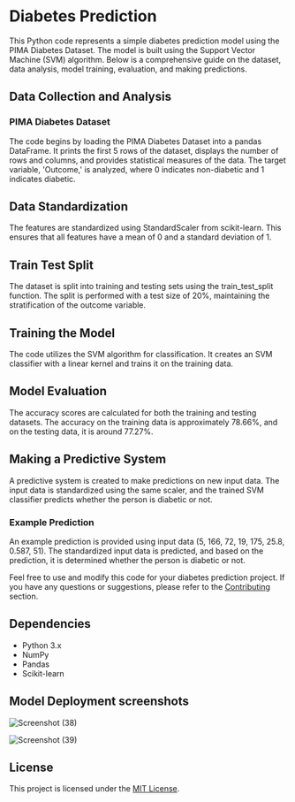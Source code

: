 # Diabetes Prediction

This Python code represents a simple diabetes prediction model using the PIMA Diabetes Dataset. The model is built using the Support Vector Machine (SVM) algorithm. Below is a comprehensive guide on the dataset, data analysis, model training, evaluation, and making predictions.

## Data Collection and Analysis

### PIMA Diabetes Dataset
The code begins by loading the PIMA Diabetes Dataset into a pandas DataFrame. It prints the first 5 rows of the dataset, displays the number of rows and columns, and provides statistical measures of the data. The target variable, 'Outcome,' is analyzed, where 0 indicates non-diabetic and 1 indicates diabetic.

## Data Standardization
The features are standardized using StandardScaler from scikit-learn. This ensures that all features have a mean of 0 and a standard deviation of 1.

## Train Test Split
The dataset is split into training and testing sets using the train_test_split function. The split is performed with a test size of 20%, maintaining the stratification of the outcome variable.

## Training the Model
The code utilizes the SVM algorithm for classification. It creates an SVM classifier with a linear kernel and trains it on the training data.

## Model Evaluation
The accuracy scores are calculated for both the training and testing datasets. The accuracy on the training data is approximately 78.66%, and on the testing data, it is around 77.27%.

## Making a Predictive System
A predictive system is created to make predictions on new input data. The input data is standardized using the same scaler, and the trained SVM classifier predicts whether the person is diabetic or not.

### Example Prediction
An example prediction is provided using input data (5, 166, 72, 19, 175, 25.8, 0.587, 51). The standardized input data is predicted, and based on the prediction, it is determined whether the person is diabetic or not.

Feel free to use and modify this code for your diabetes prediction project. If you have any questions or suggestions, please refer to the [Contributing](#contributing) section.

## Dependencies
- Python 3.x
- NumPy
- Pandas
- Scikit-learn

## Model Deployment screenshots
![Screenshot (38)](https://github.com/DeepikaA2004/Diabetes_Prediction/assets/110418508/ced7632a-3c4c-4752-8535-225353fba6fb)

![Screenshot (39)](https://github.com/DeepikaA2004/Diabetes_Prediction/assets/110418508/af482b53-8cc2-42bb-946d-9ff1b9d43428)

## License
This project is licensed under the [MIT License](LICENSE).
